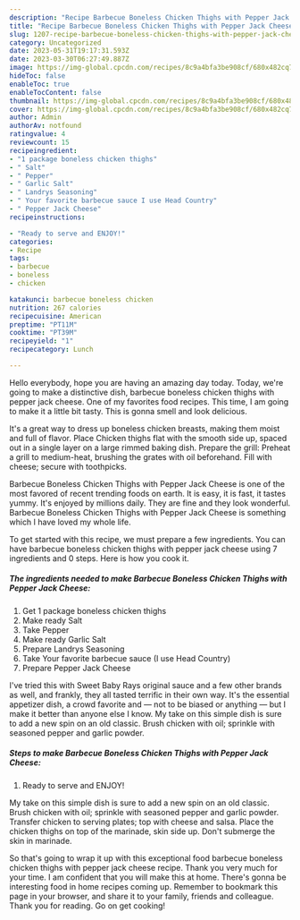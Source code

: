 ```yaml
---
description: "Recipe Barbecue Boneless Chicken Thighs with Pepper Jack Cheese yang Delicious"
title: "Recipe Barbecue Boneless Chicken Thighs with Pepper Jack Cheese yang Delicious"
slug: 1207-recipe-barbecue-boneless-chicken-thighs-with-pepper-jack-cheese-yang-delicious
category: Uncategorized
date: 2023-05-31T19:17:31.593Z
date: 2023-03-30T06:27:49.887Z
image: https://img-global.cpcdn.com/recipes/8c9a4bfa3be908cf/680x482cq70/barbecue-boneless-chicken-thighs-with-pepper-jack-cheese-recipe-main-photo.jpg
hideToc: false
enableToc: true
enableTocContent: false
thumbnail: https://img-global.cpcdn.com/recipes/8c9a4bfa3be908cf/680x482cq70/barbecue-boneless-chicken-thighs-with-pepper-jack-cheese-recipe-main-photo.jpg
cover: https://img-global.cpcdn.com/recipes/8c9a4bfa3be908cf/680x482cq70/barbecue-boneless-chicken-thighs-with-pepper-jack-cheese-recipe-main-photo.jpg
author: Admin
authorAv: notfound
ratingvalue: 4
reviewcount: 15
recipeingredient:
- "1 package boneless chicken thighs"
- " Salt"
- " Pepper"
- " Garlic Salt"
- " Landrys Seasoning"
- " Your favorite barbecue sauce I use Head Country"
- " Pepper Jack Cheese"
recipeinstructions:

- "Ready to serve and ENJOY!"
categories:
- Recipe
tags:
- barbecue
- boneless
- chicken

katakunci: barbecue boneless chicken 
nutrition: 267 calories
recipecuisine: American
preptime: "PT11M"
cooktime: "PT39M"
recipeyield: "1"
recipecategory: Lunch

---
```



Hello everybody, hope you are having an amazing day today. Today, we're going to make a distinctive dish, barbecue boneless chicken thighs with pepper jack cheese. One of my favorites food recipes. This time, I am going to make it a little bit tasty. This is gonna smell and look delicious.

It&#39;s a great way to dress up boneless chicken breasts, making them moist and full of flavor. Place Chicken thighs flat with the smooth side up, spaced out in a single layer on a large rimmed baking dish. Prepare the grill: Preheat a grill to medium-heat, brushing the grates with oil beforehand. Fill with cheese; secure with toothpicks.

Barbecue Boneless Chicken Thighs with Pepper Jack Cheese is one of the most favored of recent trending foods on earth. It is easy, it is fast, it tastes yummy. It's enjoyed by millions daily. They are fine and they look wonderful. Barbecue Boneless Chicken Thighs with Pepper Jack Cheese is something which I have loved my whole life.


To get started with this recipe, we must prepare a few ingredients. You can have barbecue boneless chicken thighs with pepper jack cheese using 7 ingredients and 0 steps. Here is how you cook it.

<!--inarticleads1-->

##### The ingredients needed to make Barbecue Boneless Chicken Thighs with Pepper Jack Cheese:

1. Get 1 package boneless chicken thighs
1. Make ready  Salt
1. Take  Pepper
1. Make ready  Garlic Salt
1. Prepare  Landrys Seasoning
1. Take  Your favorite barbecue sauce (I use Head Country)
1. Prepare  Pepper Jack Cheese


I&#39;ve tried this with Sweet Baby Rays original sauce and a few other brands as well, and frankly, they all tasted terrific in their own way. It&#39;s the essential appetizer dish, a crowd favorite and — not to be biased or anything — but I make it better than anyone else I know. My take on this simple dish is sure to add a new spin on an old classic. Brush chicken with oil; sprinkle with seasoned pepper and garlic powder. 

<!--inarticleads2-->

##### Steps to make Barbecue Boneless Chicken Thighs with Pepper Jack Cheese:


1. Ready to serve and ENJOY!

My take on this simple dish is sure to add a new spin on an old classic. Brush chicken with oil; sprinkle with seasoned pepper and garlic powder. Transfer chicken to serving plates; top with cheese and salsa. Place the chicken thighs on top of the marinade, skin side up. Don&#39;t submerge the skin in marinade. 

So that's going to wrap it up with this exceptional food barbecue boneless chicken thighs with pepper jack cheese recipe. Thank you very much for your time. I am confident that you will make this at home. There's gonna be interesting food in home recipes coming up. Remember to bookmark this page in your browser, and share it to your family, friends and colleague. Thank you for reading. Go on get cooking!
